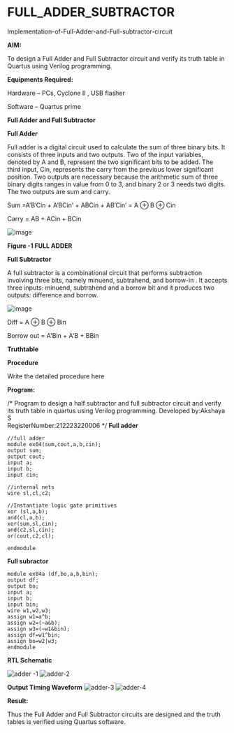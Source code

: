 # FULL_ADDER_SUBTRACTOR

Implementation-of-Full-Adder-and-Full-subtractor-circuit

**AIM:**

To design a Full Adder and Full Subtractor circuit and verify its truth table in Quartus using Verilog programming.

**Equipments Required:**

Hardware – PCs, Cyclone II , USB flasher

Software – Quartus prime

**Full Adder and Full Subtractor**

**Full Adder**

Full adder is a digital circuit used to calculate the sum of three binary bits. It consists of three inputs and two outputs. Two of the input variables, denoted by A and B, represent the two significant bits to be added. The third input, Cin, represents the carry from the previous lower significant position. Two outputs are necessary because the arithmetic sum of three binary digits ranges in value from 0 to 3, and binary 2 or 3 needs two digits. The two outputs are sum and carry.

Sum =A’B’Cin + A’BCin’ + ABCin + AB’Cin’ = A ⊕ B ⊕ Cin 

Carry = AB + ACin + BCin

![image](https://github.com/naavaneetha/FULL_ADDER_SUBTRACTOR/assets/154305477/0f30ba51-5ffb-4198-845f-18e054f675e7)

**Figure -1 FULL ADDER**

**Full Subtractor**

A full subtractor is a combinational circuit that performs subtraction involving three bits, namely minuend, subtrahend, and borrow-in . It accepts three inputs: minuend, subtrahend and a borrow bit and it produces two outputs: difference and borrow.

![image](https://github.com/naavaneetha/FULL_ADDER_SUBTRACTOR/assets/154305477/02b24f51-ab51-4304-9ad6-7b81ffc1ead5)

Diff = A ⊕ B ⊕ Bin 

Borrow out = A'Bin + A'B + BBin

**Truthtable**

**Procedure**

Write the detailed procedure here

**Program:**

/* Program to design a half subtractor and full subtractor circuit and verify its truth table in quartus using Verilog programming.
Developed by:Akshaya S  
RegisterNumber:212223220006
*/
**Full adder**
```
//full adder 
module ex04(sum,cout,a,b,cin);
output sum;
output cout;
input a;
input b;
input cin;

//internal nets
wire sl,cl,c2;

//Instantiate logic gate primitives
xor (sl,a,b);
and(cl,a,b);
xor(sum,sl,cin);
and(c2,sl,cin);
or(cout,c2,cl);

endmodule
```
**Full subractor**
```
module ex04a (df,bo,a,b,bin);
output df;
output bo;
input a;
input b;
input bin;
wire w1,w2,w3;
assign w1=a^b;
assign w2=(~a&b);
assign w3=(~w1&bin);
assign df=w1^bin;
assign bo=w2|w3;
endmodule
```

**RTL Schematic**

![adder -1](https://github.com/Akshayasakthivels/FULL_ADDER_SUBTRACTOR/assets/144870561/99b8e6ba-203f-4a63-a9e7-cdb4f0f74ff1)
![adder-2](https://github.com/Akshayasakthivels/FULL_ADDER_SUBTRACTOR/assets/144870561/ea1294ba-a6d4-4ef7-a140-edd545cb44c5)


**Output Timing Waveform**
![adder-3](https://github.com/Akshayasakthivels/FULL_ADDER_SUBTRACTOR/assets/144870561/adb4407e-ff01-41a7-a61e-16df014ca7de)
![adder-4](https://github.com/Akshayasakthivels/FULL_ADDER_SUBTRACTOR/assets/144870561/2740df9f-a191-44fd-a24f-45aa315d003e)


**Result:**

Thus the Full Adder and Full Subtractor circuits are designed and the truth tables is verified using Quartus software.



